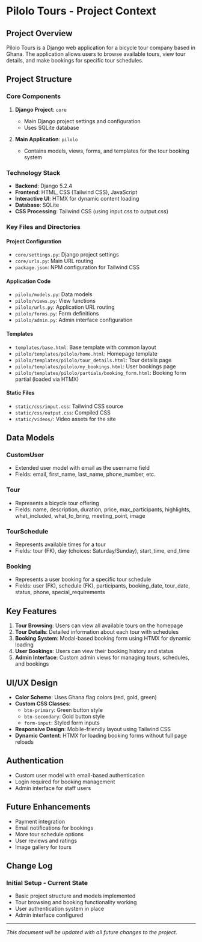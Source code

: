 # Pilolo Tours - Project Context

## Project Overview

Pilolo Tours is a Django web application for a bicycle tour company based in Ghana. The application allows users to browse available tours, view tour details, and make bookings for specific tour schedules.

## Project Structure

### Core Components

1. **Django Project**: `core`
   - Main Django project settings and configuration
   - Uses SQLite database

2. **Main Application**: `pilolo`
   - Contains models, views, forms, and templates for the tour booking system

### Technology Stack

- **Backend**: Django 5.2.4
- **Frontend**: HTML, CSS (Tailwind CSS), JavaScript
- **Interactive UI**: HTMX for dynamic content loading
- **Database**: SQLite
- **CSS Processing**: Tailwind CSS (using input.css to output.css)

### Key Files and Directories

#### Project Configuration
- `core/settings.py`: Django project settings
- `core/urls.py`: Main URL routing
- `package.json`: NPM configuration for Tailwind CSS

#### Application Code
- `pilolo/models.py`: Data models
- `pilolo/views.py`: View functions
- `pilolo/urls.py`: Application URL routing
- `pilolo/forms.py`: Form definitions
- `pilolo/admin.py`: Admin interface configuration

#### Templates
- `templates/base.html`: Base template with common layout
- `pilolo/templates/pilolo/home.html`: Homepage template
- `pilolo/templates/pilolo/tour_details.html`: Tour details page
- `pilolo/templates/pilolo/my_bookings.html`: User bookings page
- `pilolo/templates/pilolo/partials/booking_form.html`: Booking form partial (loaded via HTMX)

#### Static Files
- `static/css/input.css`: Tailwind CSS source
- `static/css/output.css`: Compiled CSS
- `static/videos/`: Video assets for the site

## Data Models

### CustomUser
- Extended user model with email as the username field
- Fields: email, first_name, last_name, phone_number, etc.

### Tour
- Represents a bicycle tour offering
- Fields: name, description, duration, price, max_participants, highlights, what_included, what_to_bring, meeting_point, image

### TourSchedule
- Represents available times for a tour
- Fields: tour (FK), day (choices: Saturday/Sunday), start_time, end_time

### Booking
- Represents a user booking for a specific tour schedule
- Fields: user (FK), schedule (FK), participants, booking_date, tour_date, status, phone, special_requirements

## Key Features

1. **Tour Browsing**: Users can view all available tours on the homepage
2. **Tour Details**: Detailed information about each tour with schedules
3. **Booking System**: Modal-based booking form using HTMX for dynamic loading
4. **User Bookings**: Users can view their booking history and status
5. **Admin Interface**: Custom admin views for managing tours, schedules, and bookings

## UI/UX Design

- **Color Scheme**: Uses Ghana flag colors (red, gold, green)
- **Custom CSS Classes**: 
  - `btn-primary`: Green button style
  - `btn-secondary`: Gold button style
  - `form-input`: Styled form inputs
- **Responsive Design**: Mobile-friendly layout using Tailwind CSS
- **Dynamic Content**: HTMX for loading booking forms without full page reloads

## Authentication

- Custom user model with email-based authentication
- Login required for booking management
- Admin interface for staff users

## Future Enhancements

- Payment integration
- Email notifications for bookings
- More tour schedule options
- User reviews and ratings
- Image gallery for tours

## Change Log

### Initial Setup - Current State
- Basic project structure and models implemented
- Tour browsing and booking functionality working
- User authentication system in place
- Admin interface configured

---

*This document will be updated with all future changes to the project.*